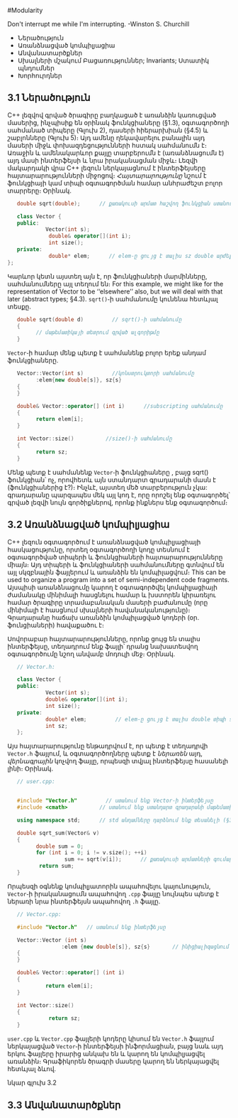 #Modularity

Don't interrupt me while I'm interrupting.
-Winston S. Churchill

 
* Ներածություն
* Առանձնացված կոմպիլյացիա
* Անվանատարծքներ
* Սխալների մշակում
        Բացառություններ; Invariants; Ստատիկ պնդումներ
* Խորհուրդներ 


## 3.1 Ներածություն

C++ լեզվով գրված ծրագիրը բաղկացած է առանձին կառուցված մասերից, ինչպիսիք են օրինակ ֆունկցիաները (§1.3), օգտագործողի սահմանած տիպերը (Գլուխ 2), դասերի հիերարխիան (§4.5) և շաբլոնները (Գլուխ 5)։ Այդ ամենը ղեկավարելու բանալին այդ մասերի միջև փոխազդեցությունների հստակ սահմանումն է։ Առաջին և ամենակարևոր քայլը տարբերումն է (առանձնացումն է) այդ մասի ինտերֆեյսի և նրա իրականացման միջև։ Լեզվի մակարդակի վրա C++ լեզուն ներկայացնում է ինտերֆեյսերը հայտարարությունների միջոցով։ *Հայտարարությունը* նշում է ֆունկցիայի կամ տիպի օգտագործման համար անհրաժեշտ բոլոր տարրերը։ Օրինակ․

````c++
   double sqrt(double);      // քառակուսի արմատ հաշվող ֆունկցիան ստանում է double արժեք և վերադարձնում է double արժեք
````

````c++
   class Vector {
   public:
            Vector(int s);
             double& operator[](int i);
             int size();
   private:
             double* elem;      // elem֊ը ցույց է տալիս sz double արժեքներով զանգվածի վրա
};
````

Կարևոր կետն այստեղ այն է, որ ֆունկցիաների մարմինները, սահմանումները այլ տեղում են։ For this example, we might like for the representation of Vector to be ‘‘elsewhere’’ also, but we will deal
with that later (abstract types; §4.3). `sqrt()`֊ի սահմանումը կունենա հետևյալ տեսքը․

````c++
   double sqrt(double d)         // sqrt()֊ի սահմանումը
   { 
         // մաթեմատիկայի տետրում գրված ալգորիթմը
   }
````

`Vector`֊ի համար մենք պետք է սահմանենք բոլոր երեք անդամ ֆունկցիաները․

````c++
   Vector::Vector(int s)         //կոնստրուկտորի սահմանումը
         :elem{new double[s]}, sz{s}
   {
   }

   double& Vector::operator[] (int i)      //subscripting սահմանումը
   {
         return elem[i];
   }

   int Vector::size()          //size()֊ի սահմանումը
   {
         return sz;
   }
````

Մենք պետք է սահմանենք `Vector`֊ի ֆունկցիաները , բայց sqrt() ֆունկցիան՝ ոչ, որովհետև այն ստանդարտ գրադարանի մասն է (ֆունկցիաներից է?)։ Ինչևէ, այստեղ մեծ տարբերություն չկա: գրադարանը պարզապես մեկ այլ կոդ է, որը որոշել ենք օգտագործել՝ գրված լեզվի նույն գործիքներով, որոնք ինքներս ենք օգտագործում։


## 3.2 Առանձնացված կոմպիլյացիա

C++ լեզուն օգտագործում է առանձնացված կոմպիլյացիայի հասկացությունը, որտեղ օգտագործողի կոդը տեսնում է օգտագործված տիպերի և ֆունկցիաների հայտարարությունները միայն։ Այդ տիպերի և ֆունկցիաների սահմանումները գտնվում են այլ սկզբնային ֆայլերում և առանձին են կոմպիլացվում։ This can be used to organize a program into a set of semi-independent code fragments. Այսպիսի առանձնացումը կարող է օգտագործվել կոմպիլյացիայի ժամանակը մինիմալի հասցնելու համար և խստորեն կիրառելու համար ծրագիրը տրամաբանական մասերի բաժանումը (որը մինիմալի է հասցնում սխալների հավանականությունը)։ Գրադարանը հաճախ առանձին կոմպիլացված կոդերի (օր․ ֆունցիաների) հավաքածու է։

Սովորաբար հայտարարությունները, որոնք ցույց են տալիս ինտերֆեյսը, տեղադրում ենք ֆայլի՝ դրանց նախատեսվող օգտագործումը նշող անվամբ մոդուլի մեջ։ Օրինակ․

````c++
   // Vector.h:

   class Vector {
   public:
            Vector(int s);
            double& operator[](int i);
            int size();
   private:
            double* elem;         // elem֊ը ցույց է տալիս double տիպի sz տարրերի զանգվածի վրա
            int sz;
   };
````

Այս հայտարարությունը ենթադրվում է, որ պետք է տեղադրվի `Vector.h` ֆայլում, և օգտագործողները պետք է *ներառեն* այդ, *վերնագրային* կոչվող ֆայլը, որպեսզի տվյալ ինտերֆեյսը հասանելի լինի։ Օրինակ․


````c++
   // user.cpp:


   #include "Vector.h"         // ստանում ենք Vector֊ի ինտերֆեյսը
   #include <cmath>          // ստանում ենք ստանդարտ գրադարանի մաթեմատիկական ֆունկցիաների ինտերֆեյսը՝ ներառյալ sqrt() ֆունկցիայինը

   using namespace std;      // std անդամները դարձնում ենք տեսանելի (§3.3)

   double sqrt_sum(Vector& v)
   {
         double sum = 0;
         for (int i = 0; i != v.size(); ++i)
                  sum += sqrt(v[i]);      // քառակուսի արմատների գումարը
          return sum;
   }
````

Որպեսզի օգնենք կոմպիլյատորին ապահովելու կայունություն, `Vector`֊ի իրականացումն ապահովող `.cpp` ֆայլը նույնպես պետք է ներառի նրա ինտերֆեյսն ապահովող `.h` ֆայլը․


````c++
   // Vector.cpp:

   #include "Vector.h"   // ստանում ենք ինտերֆեյսը

   Vector::Vector (int s)
                 :elem {new double[s]}, sz{s}       // ինիցիալիզացնում ենք անդամները
   {
   }

   double& Vector::operator[] (int i)
   {
            return elem[i];
   }

   int Vector::size()
   {
             return sz;
   }
````

`user.cpp` և `Vector.cpp` ֆայլերի կոդերը կիսում են `Vector.h` ֆայլում ներկայացված `Vector`֊ի ինտերֆեյսի ինֆորմացիան, բայց նաև այդ երկու ֆայլերը իրարից անկախ են և կարող են կոմպիլյացվել առանձին։ Գրաֆիկորեն ծրագրի մասերը կարող են ներկայացվել հետևյալ ձևով․

նկար գլուխ 3.2


## 3.3 Անվանատարծքներ












